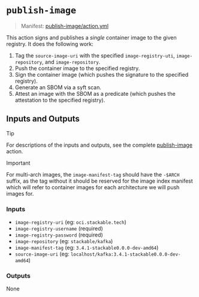 # `publish-image`

> Manifest: [publish-image/action.yml][publish-image]

This action signs and publishes a *single* container image to the given registry. It does the
following work:

1. Tag the `source-image-uri` with the specified `image-registry-uti`, `image-repository`, and
   `image-repository`.
2. Push the container image to the specified registry.
3. Sign the container image (which pushes the signature to the specified registry).
4. Generate an SBOM via a syft scan.
5. Attest an image with the SBOM as a predicate (which pushes the attestation to the specified
   registry).

## Inputs and Outputs

> [!TIP]
> For descriptions of the inputs and outputs, see the complete [publish-image] action.

<!-- markdownlint-disable-next-line MD028 -->
> [!IMPORTANT]
> For multi-arch images, the `image-manifest-tag` should have the `-$ARCH` suffix, as the tag
> without it should be reserved for the image index manifest which will refer to container images
> for each architecture we will push images for.

### Inputs

- `image-registry-uri` (eg: `oci.stackable.tech`)
- `image-registry-username` (required)
- `image-registry-password` (required)
- `image-repository` (eg: `stackable/kafka`)
- `image-manifest-tag` (eg: `3.4.1-stackable0.0.0-dev-amd64`)
- `source-image-uri` (eg: `localhost/kafka:3.4.1-stackable0.0.0-dev-amd64`)

### Outputs

None

[publish-image]: ./action.yaml
